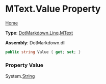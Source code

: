 # MText\.Value Property

[Home](../../../../README.md)

**Type**: [DotMarkdown.Linq](../../README.md)\.[MText](../README.md)

**Assembly**: DotMarkdown\.dll

```csharp
public string Value { get; set; }
```

### Property Value

System\.[String](https://docs.microsoft.com/en-us/dotnet/api/system.string)

